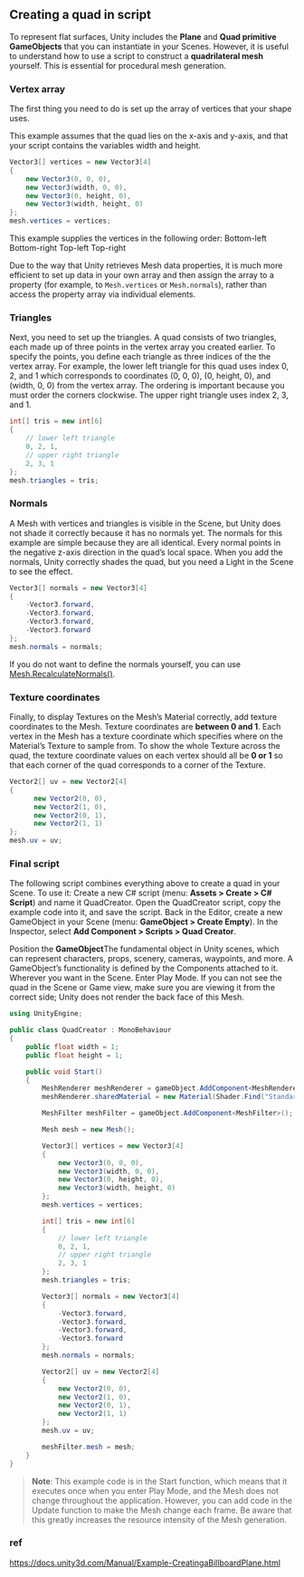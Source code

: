 ## Creating a quad in script

To represent flat surfaces, Unity includes the **Plane** and **Quad
 primitive GameObjects** that you can instantiate in your Scenes. However, it is useful to understand how to use a script to construct a **quadrilateral mesh** yourself. This is essential for procedural mesh generation.

### Vertex array

The first thing you need to do is set up the array of vertices that your shape uses.

This example assumes that the quad lies on the x-axis and y-axis, and that your script contains the variables width and height.

```cs
Vector3[] vertices = new Vector3[4]
{
    new Vector3(0, 0, 0),
    new Vector3(width, 0, 0),
    new Vector3(0, height, 0),
    new Vector3(width, height, 0)
};
mesh.vertices = vertices;
```

This example supplies the vertices in the following order: Bottom-left Bottom-right Top-left Top-right

Due to the way that Unity retrieves Mesh data properties, it is much more efficient to set up data in your own array and then assign the array to a property (for example, to `Mesh.vertices` or `Mesh.normals`), rather than access the property array via individual elements.

### Triangles

Next, you need to set up the triangles. A quad consists of two triangles, each made up of three points in the vertex array you created earlier. To specify the points, you define each triangle as three indices of the the vertex array. For example, the lower left triangle for this quad uses index 0, 2, and 1 which corresponds to coordinates (0, 0, 0), (0, height, 0), and (width, 0, 0) from the vertex array. The ordering is important because you must order the corners clockwise. The upper right triangle uses index 2, 3, and 1.

```cs
int[] tris = new int[6]
{
    // lower left triangle
    0, 2, 1,
    // upper right triangle
    2, 3, 1
};
mesh.triangles = tris;
```

### Normals

A Mesh with vertices and triangles is visible in the Scene, but Unity does not shade it correctly because it has no normals yet. The normals for this example are simple because they are all identical. Every normal points in the negative z-axis direction in the quad’s local space. When you add the normals, Unity correctly shades the quad, but you need a Light in the Scene to see the effect.

```cs
Vector3[] normals = new Vector3[4]
{
    -Vector3.forward,
    -Vector3.forward,
    -Vector3.forward,
    -Vector3.forward
};
mesh.normals = normals;
```

If you do not want to define the normals yourself, you can use [Mesh.RecalculateNormals()](https://docs.unity3d.com/Manual/Example-CreatingaBillboardPlane.html../ScriptReference/Mesh.RecalculateNormals.html).

### Texture coordinates

Finally, to display Textures on the Mesh’s Material correctly, add texture coordinates to the Mesh. Texture coordinates are **between 0 and 1**. Each vertex in the Mesh has a texture coordinate which specifies where on the Material’s Texture to sample from. To show the whole Texture across the quad, the texture coordinate values on each vertex should all be **0 or 1** so that each corner of the quad corresponds to a corner of the Texture.

```cs
Vector2[] uv = new Vector2[4]
{
      new Vector2(0, 0),
      new Vector2(1, 0),
      new Vector2(0, 1),
      new Vector2(1, 1)
};
mesh.uv = uv;
```

### Final script

The following script combines everything above to create a quad in your Scene. To use it: Create a new C# script (menu: **Assets > Create > C# Script**) and name it QuadCreator. Open the QuadCreator script, copy the example code into it, and save the script. Back in the Editor, create a new GameObject in your Scene (menu: **GameObject > Create Empty**). In the Inspector, select **Add Component > Scripts > Quad Creator**. 



Position the **GameObject**The fundamental object in Unity scenes, which can represent characters, props, scenery, cameras, waypoints, and more. A GameObject’s functionality is defined by the Components attached to it. Wherever you want in the Scene. Enter Play Mode. If you can not see the quad in the Scene or Game view, make sure you are viewing it from the correct side; Unity does not render the back face of this Mesh.

```cs
using UnityEngine;

public class QuadCreator : MonoBehaviour
{
    public float width = 1;
    public float height = 1;

    public void Start()
    {
        MeshRenderer meshRenderer = gameObject.AddComponent<MeshRenderer>();
        meshRenderer.sharedMaterial = new Material(Shader.Find("Standard"));

        MeshFilter meshFilter = gameObject.AddComponent<MeshFilter>();

        Mesh mesh = new Mesh();

        Vector3[] vertices = new Vector3[4]
        {
            new Vector3(0, 0, 0),
            new Vector3(width, 0, 0),
            new Vector3(0, height, 0),
            new Vector3(width, height, 0)
        };
        mesh.vertices = vertices;

        int[] tris = new int[6]
        {
            // lower left triangle
            0, 2, 1,
            // upper right triangle
            2, 3, 1
        };
        mesh.triangles = tris;

        Vector3[] normals = new Vector3[4]
        {
            -Vector3.forward,
            -Vector3.forward,
            -Vector3.forward,
            -Vector3.forward
        };
        mesh.normals = normals;

        Vector2[] uv = new Vector2[4]
        {
            new Vector2(0, 0),
            new Vector2(1, 0),
            new Vector2(0, 1),
            new Vector2(1, 1)
        };
        mesh.uv = uv;

        meshFilter.mesh = mesh;
    }
}

```

> **Note**: This example code is in the Start function, which means that it executes once when you enter Play Mode, and the Mesh does not change throughout the application. However, you can add code in the Update function to make the Mesh change each frame. Be aware that this greatly increases the resource intensity of the Mesh generation.




### ref 
https://docs.unity3d.com/Manual/Example-CreatingaBillboardPlane.html



